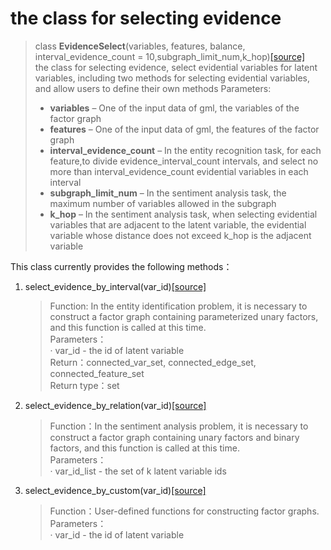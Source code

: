 # the class for selecting evidence
> class **EvidenceSelect**(variables, features, balance, interval_evidence_count = 10,subgraph_limit_num,k_hop)[[source]](../evidence_select.py)  
the class for selecting evidence, select evidential variables for latent variables, including two methods for selecting evidential variables, and allow users to define their own methods
>Parameters: 
> - **variables** – One of the input data of gml, the variables of the factor graph
> - **features** –  One of the input data of gml, the features of the factor graph
> - **interval_evidence_count** – In the entity recognition task, for each feature,to divide evidence_interval_count intervals, and select no more than interval_evidence_count evidential variables in each interval 
> - **subgraph_limit_num** –  In the sentiment analysis task, the maximum number of variables allowed in the subgraph
> - **k_hop** –  In the sentiment analysis task, when selecting evidential variables that are adjacent to the latent   variable, the evidential variable whose distance does not exceed k_hop is the adjacent variable

This class currently provides the following methods：

1. select_evidence_by_interval(var_id)[[source]](../evidence_select.py)

   >Function: In the entity identification problem, it is necessary to construct a factor graph containing parameterized unary factors, and this function is called at this time.  
   >Parameters：  
   > · var_id - the id of latent variable  
   >Return：connected_var_set, connected_edge_set, connected_feature_set  
   >Return type：set

2. select_evidence_by_relation(var_id)[[source]](../evidence_select.py)

   >Function：In the sentiment analysis problem, it is necessary to construct a factor graph containing unary factors and binary factors, and this function is called at this time.  
   >Parameters：  
   > · var_id_list - the set of k latent variable ids

3. select_evidence_by_custom(var_id)[[source]](../evidence_select.py)

   >Function：User-defined functions for constructing factor graphs.
   >Parameters：  
   > · var_id - the id of latent variable 


